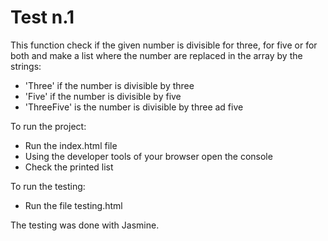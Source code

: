 # Test n.1

This function check if the given number is divisible for three, for five or for both and make a list where the number are replaced in the array by the strings:

- 'Three' if the number is divisible by three
- 'Five' if the number is divisible by five
- 'ThreeFive' is the number is divisible by three ad five

To run the project:
- Run the index.html file 
- Using the developer tools of your browser open the console
- Check the printed list

To run the testing:
- Run the file testing.html


The testing was done with Jasmine.
